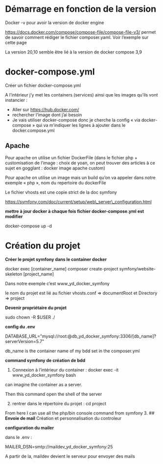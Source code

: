 ﻿# **Démarrage en fonction de la version**
Docker -v pour avoir la version de docker engine

<https://docs.docker.com/compose/compose-file/compose-file-v3/> permet de savoir comment rédiger le fichier composer.yaml. Voir l’exemple sur cette page

La version 20,10 semble être lié à la version de docker compose 3,9

# **docker-compose.yml**
Créer un fichier docker-compose.yml

A l’intérieur j’y met les containers (services) ainsi que les images qu’ils vont instancier :

- Aller sur <https://hub.docker.com/>
- rechercher l’image dont j’ai besoin
- Je vais utiliser docker-compose donc je cherche la config « via docker-compose » qui va m’indiquer les lignes à ajouter dans le docker.compose.yml
## **Apache**
Pour apache on utilise un fichier DockerFile (dans le fichier php + customisation de l’image : choix de yoan, on peut trouver des articles à ce sujet en gogglant : docker image apache custom)

Pour apache on utilise un image mais un build qu’on va appeler dans notre exemple « php », nom du repertoire du dockerFile

Le fichier vhosts est une copie strict de la doc symfony

https://symfony.com/doc/current/setup/web\_server\_configuration.html

**mettre à jour docker à chaque fois fichier docker-compose.yml est modifier**

docker-compose up -d

# **Création du projet**
**Créer le projet symfony dans le container docker**

docker exec [container\_name] composer create-project symfony/website-skeleton [project\_name]

Dans notre exemple c’est  www\_yd\_docker\_symfony

le nom du projet est lié au fichier vhosts.conf => documentRoot et Directory => project

**Devenir propriétaire du projet**

sudo chown -R $USER ./

**config du .env**

DATABASE\_URL="mysql://root:@db\_yd\_docker\_symfony:3306/[db\_name]?serverVersion=5.7"

db\_name is the container name of my bdd set in the composer.yml

**command symfony de création de bdd**

1. Connexion à l’intérieur du container : docker exec -it www\_yd\_docker\_symfony bash

can imagine the container as a server.

Then this command open the shell of the server

2. rentrer dans le répertoire du projet : cd project

From here I can use all the php/bin console command from symfony
3. ## **Envoie de mail**
Création et personnalisation du controleur

**configuration du mailer**

dans le .env :

MAILER\_DSN=smtp://maildev\_yd\_docker\_symfony:25

A partir de la, maildev devient le serveur pour envoyer des mails
